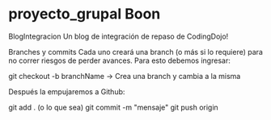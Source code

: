 # proyecto_grupal Boon

BlogIntegracion
Un blog de integración de repaso de CodingDojo!

Branches y commits
Cada uno creará una branch (o más si lo requiere) para no correr riesgos de perder avances. Para esto debemos ingresar:

git checkout -b branchName -> Crea una branch y cambia a la misma

Después la empujaremos a Github:

git add . (o lo que sea) 
git commit -m "mensaje"
git push origin <nombre-de-la-branch>
